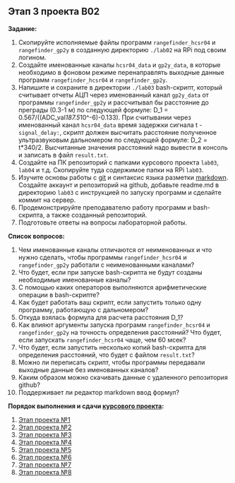 ## Этап 3 проекта В02

__Задание:__  
1. Скопируйте исполняемые файлы программ `rangefinder_hcsr04` и `rangefinder_gp2y` в созданную директорию `./lab02` на RPi под своим логином.
2. Создайте именованные каналы `hcsr04_data` и `gp2y_data`, в которые необходимо в фоновом режиме перенаправлять выходные данные программ `rangefinder_hcsr04` и `rangefinder_gp2y`.
2. Напишите и сохраните в директории `./lab03` bash-скрипт, который считывает отчеты АЦП через именованный канал `gp2y_data` от программы `rangefinder_gp2y` и рассчитывал бы расстояние до преграды (0.3-1 м) по следующей формуле: D_1 = 0.567/((ADC_val*187.5*10^-6)-0.133). При считывании через именованный канал `hcsr04_data` время задержки сигнала t - `signal_delay:`, скрипт должен высчитать расстояние полученное ультразвуковым дальномером по следующей формуле: D_2 = t*340/2. Высчитанные значения расстояний надо вывести в консоль и записать в файл `result.txt`.
4. Создайте на ПК репозиторий с папками курсового проекта `lab03`, `lab04` и т.д. Скопируйте туда содержимое папки на RPi `lab03`.
5. Изучите основы работы с [git](https://git-scm.com/book/ru/v2/) и синтаксис языка разметки [markdown](https://daringfireball.net/projects/markdown/). Создайте аккаунт и репозиторий на github, добавьте readme.md в директорию `lab03` с инструкцией по запуску программ и сделайте коммит на сервер.
6. Продемонстрируйте преподавателю работу программ и bash-скрипта, а также созданный репозиторий. 
7. Подготовьте ответы на вопросы лабораторной работы.

__Список вопросов:__
1. Чем именованные каналы отличаются от неименованных и что нужно сделать, чтобы программы `rangefinder_hcsr04` и `rangefinder_gp2y` работали с неименованными каналами?
2. Что будет, если при запуске bash-скрипта не будут созданы необходимые именованные каналы?
3. С помощью каких операторов выполняются арифметические операции в bash-скрипте?
4. Как будет работать ваш скрипт, если запустить только одну программу, работающую с дальномером?
5. Откуда взялась формула для расчета расстояния D_1?
6. Как влияют аргументы запуска программ `rangefinder_hcsr04` и `rangefinder_gp2y` на точность определения расстояний? Что будет, если запускать `rangefinder_hcsr04` чаще, чем 60 мсек?
7. Что будет, если запустить несколько копий bash-скрипта для определения расстояний, что будет с файлом `result.txt`?
8. Можно ли переписать скрипт, чтобы программы передавали выходные данные без именованных каналов?
9. Каким образом можно скачивать данные с удаленного репозитория github?
10. Поддерживает ли редактор markdown ввод формул?

__Порядок выполнения и сдачи [курсового проекта](var_02_task.md):__
1. [Этап проекта №1](var_02_stage_01.md)
2. [Этап проекта №2](var_02_stage_02.md)
3. [Этап проекта №3](var_02_stage_03.md)
4. [Этап проекта №4](var_02_stage_04.md)
5. [Этап проекта №5](var_02_stage_05.md)
6. [Этап проекта №6](var_02_stage_06.md)
7. [Этап проекта №7](var_02_stage_07.md)
8. [Этап проекта №8](var_02_stage_08.md)


